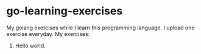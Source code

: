 # go-learning-exercises
My golang exercises while I learn this programming language. I upload one exercise everyday.
My exercises:
1. Hello world.
